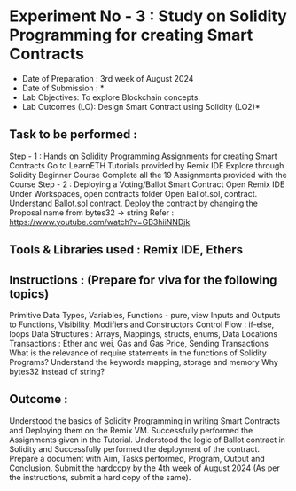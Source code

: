 # Experiment  No - 3	: Study on Solidity Programming for creating Smart Contracts
* Date of Preparation : 3rd week of August 2024
* Date of Submission : * 
* Lab Objectives: To explore Blockchain concepts.
* Lab Outcomes (LO): Design Smart Contract using Solidity (LO2)*
 
## Task to be performed : 
Step - 1 : Hands on Solidity Programming Assignments for creating Smart Contracts
Go to LearnETH Tutorials provided by Remix IDE
Explore through Solidity Beginner Course
Complete all the 19 Assignments provided with the Course
Step - 2 : Deploying a Voting/Ballot Smart Contract
Open  Remix IDE
Under Workspaces, open contracts folder
Open Ballot.sol, contract.
Understand Ballot.sol contract.
Deploy the contract by changing the Proposal name from bytes32 → string
Refer : https://www.youtube.com/watch?v=GB3hiiNNDjk 

## Tools & Libraries used :  Remix IDE, Ethers 

## Instructions : (Prepare for viva for the following topics)
Primitive Data Types, Variables, Functions - pure, view
Inputs and Outputs to Functions, Visibility, Modifiers and Constructors
Control Flow : if-else, loops
Data Structures : Arrays, Mappings, structs, enums, Data Locations
Transactions : Ether and wei, Gas and Gas Price, Sending Transactions
What is the relevance of require statements in the functions of Solidity Programs?
Understand the keywords mapping, storage and memory
Why bytes32 instead of string?
## Outcome :  
Understood the basics of Solidity Programming in writing Smart Contracts and Deploying them on the Remix VM. Successfully performed the Assignments given in the Tutorial.
Understood the logic of Ballot contract in Solidity and Successfully performed the deployment of the contract.
Prepare a document with Aim, Tasks performed, Program, Output and Conclusion.
Submit the hardcopy  by the 4th week of August 2024
(As per the instructions, submit a hard copy of the same).
